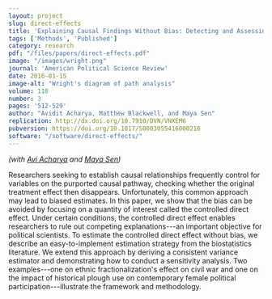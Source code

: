 ```yaml
---
layout: project
slug: direct-effects
title: 'Explaining Causal Findings Without Bias: Detecting and Assessing Direct Effects'
tags: ['Methods', 'Published']
category: research
pdf: "/files/papers/direct-effects.pdf"
image: "/images/wright.png"
journal: 'American Political Science Review'
date: 2016-01-15
image-alt: "Wright's diagram of path analysis"
volume: 110
number: 3
pages: '512-529'
author: "Avidit Acharya, Matthew Blackwell, and Maya Sen"
replication: http://dx.doi.org/10.7910/DVN/VNXEM6
pubversion: https://doi.org/10.1017/S0003055416000216
software: "/software/direct-effects/"
---
```


*(with [Avi Acharya][] and [Maya Sen][])*

Researchers seeking to establish causal relationships frequently control for variables on the purported causal pathway, checking whether the original treatment effect then disappears. Unfortunately, this common approach may lead to biased estimates. In this paper, we show that the bias can be avoided by focusing on a quantity of interest called the controlled direct effect. Under certain conditions, the controlled direct effect enables researchers to rule out competing explanations---an important objective for political scientists.  To estimate the controlled direct effect without bias, we describe an easy-to-implement estimation strategy from the biostatistics literature. We extend this approach by deriving a consistent variance estimator and demonstrating how to conduct a sensitivity analysis. Two examples---one on ethnic fractionalization's effect on civil war and one on the impact of historical plough use on contemporary female political participation---illustrate the framework and methodology.

[sens]:  http://www.mattblackwell.org/files/papers/slavery.pdf
[Avi Acharya]: http://stanford.edu/~avidit/
[Maya Sen]: https://scholar.harvard.edu/msen
